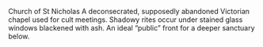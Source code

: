 Church of St Nicholas
A deconsecrated, supposedly abandoned Victorian chapel used for cult meetings. Shadowy rites occur under stained glass windows blackened with ash. An ideal “public” front for a deeper sanctuary below.
